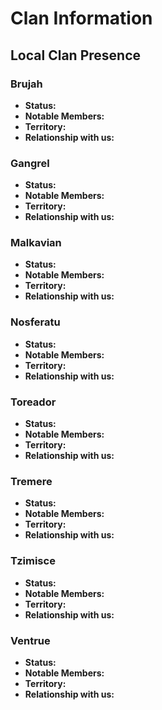 # Clan Information

## Local Clan Presence

### Brujah
- **Status:** 
- **Notable Members:** 
- **Territory:** 
- **Relationship with us:** 

### Gangrel
- **Status:** 
- **Notable Members:** 
- **Territory:** 
- **Relationship with us:** 

### Malkavian
- **Status:** 
- **Notable Members:** 
- **Territory:** 
- **Relationship with us:** 

### Nosferatu
- **Status:** 
- **Notable Members:** 
- **Territory:** 
- **Relationship with us:** 

### Toreador
- **Status:** 
- **Notable Members:** 
- **Territory:** 
- **Relationship with us:** 

### Tremere
- **Status:** 
- **Notable Members:** 
- **Territory:** 
- **Relationship with us:** 

### Tzimisce
- **Status:** 
- **Notable Members:** 
- **Territory:** 
- **Relationship with us:** 

### Ventrue
- **Status:** 
- **Notable Members:** 
- **Territory:** 
- **Relationship with us:** 